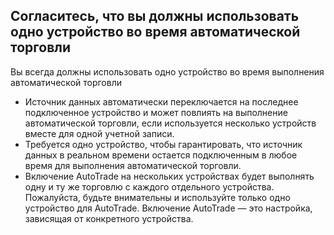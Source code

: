 ## Согласитесь, что вы должны использовать одно устройство во время автоматической торговли

Вы всегда должны использовать одно устройство во время выполнения автоматической торговли
- Источник данных автоматически переключается на последнее подключенное устройство и может повлиять на выполнение автоматической торговли, если используется несколько устройств вместе для одной учетной записи.
- Требуется одно устройство, чтобы гарантировать, что источник данных в реальном времени остается подключенным в любое время для выполнения автоматической торговли.
- Включение AutoTrade на нескольких устройствах будет выполнять одну и ту же торговлю с каждого отдельного устройства. Пожалуйста, будьте внимательны и используйте только одно устройство для AutoTrade. Включение AutoTrade — это настройка, зависящая от конкретного устройства.
